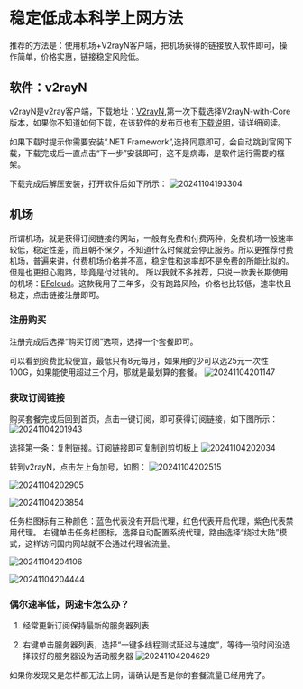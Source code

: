 # 稳定低成本科学上网方法

推荐的方法是：使用机场+V2rayN客户端，把机场获得的链接放入软件即可，操作简单，价格实惠，链接稳定风险低。

## 软件：v2rayN

v2rayN是v2ray客户端，下载地址：<a href="https://github.com/2dust/v2rayN/releases">V2rayN</a>,第一次下载选择V2rayN-with-Core版本，如果你不知道如何下载，在该软件的发布页也有<a href="https://github.com/2dust/v2rayN/wiki/Release-files-introduction">下载说明</a>，请详细阅读。

如果下载时提示你需要安装“.NET Framework”,选择同意即可，会自动跳到官网下载，下载完成后一直点击“下一步”安装即可，这不是病毒，是软件运行需要的框架。

下载完成后解压安装，打开软件后如下所示：
![20241104193304](https://fuyunyou-note.oss-cn-wuhan-lr.aliyuncs.com/typora-user-images/20241104193304.png)

## 机场

所谓机场，就是获得订阅链接的网站，一般有免费和付费两种，免费机场一般速率较低，稳定性差，而且朝不保夕，不知道什么时候就会停止服务。所以更推荐付费机场，普遍来讲，付费机场价格并不高，稳定性和速率却不是免费的所能比拟的。但是也更担心跑路，毕竟是付过钱的。
所以我就不多推荐，只说一款我长期使用的机场：<a href="https://efcloud.pages.dev/">EFcloud</a>。这款我用了三年多，没有跑路风险，价格也比较低，速率快且稳定，点击链接注册即可。

### 注册购买

注册完成后选择“购买订阅”选项，选择一个套餐即可。

可以看到资费比较便宜，最低只有8元每月，如果用的少可以选25元一次性100G，如果能使用超过三个月，那就是最划算的套餐。
![20241104201147](https://fuyunyou-note.oss-cn-wuhan-lr.aliyuncs.com/typora-user-images/20241104201147.png)

### 获取订阅链接

购买套餐完成后回到首页，点击一键订阅，即可获得订阅链接，如下图所示：
![20241104201943](https://fuyunyou-note.oss-cn-wuhan-lr.aliyuncs.com/typora-user-images/20241104201943.png)

选择第一条：复制链接。订阅链接即可复制到剪切板上
![20241104202034](https://fuyunyou-note.oss-cn-wuhan-lr.aliyuncs.com/typora-user-images/20241104202034.png)

转到v2rayN，点击左上角加号，如图：
![20241104202515](https://fuyunyou-note.oss-cn-wuhan-lr.aliyuncs.com/typora-user-images/20241104202515.png)

![20241104202905](https://fuyunyou-note.oss-cn-wuhan-lr.aliyuncs.com/typora-user-images/20241104202905.png)

![20241104203854](https://fuyunyou-note.oss-cn-wuhan-lr.aliyuncs.com/typora-user-images/20241104203854.png)

任务栏图标有三种颜色：蓝色代表没有开启代理，红色代表开启代理，紫色代表禁用代理。
右键单击任务栏图标，选择自动配置系统代理，路由选择“绕过大陆”模式，这样访问国内网站就不会通过代理省流量。

![20241104204106](https://fuyunyou-note.oss-cn-wuhan-lr.aliyuncs.com/typora-user-images/20241104204106.png)


![20241104204444](https://fuyunyou-note.oss-cn-wuhan-lr.aliyuncs.com/typora-user-images/20241104204444.png)



### 偶尔速率低，网速卡怎么办？

1. 经常更新订阅保持最新的服务器列表

2. 右键单击服务器列表，选择“一键多线程测试延迟与速度”，等待一段时间没选择较好的服务器设为活动服务器
![20241104204629](https://fuyunyou-note.oss-cn-wuhan-lr.aliyuncs.com/typora-user-images/20241104204629.png)

如果你发现又是怎样都无法上网，请确认是否是你的套餐流量已经用完了。

